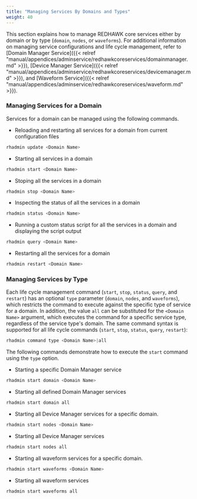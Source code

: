 ```yaml
---
title: "Managing Services By Domains and Types"
weight: 40
---
```


This section explains how to manage REDHAWK core services either by domain or by type (`domain`, `nodes`, or `waveforms`).  For additional information on managing service configurations and life cycle management, refer to [Domain Manager Service]({{< relref "manual/appendices/adminservice/redhawkcoreservices/domainmanager.md" >}}), [Device Manager Service]({{< relref "manual/appendices/adminservice/redhawkcoreservices/devicemanager.md" >}}), and [Waveform Service]({{< relref "manual/appendices/adminservice/redhawkcoreservices/waveform.md" >}}).

### Managing Services for a Domain

Services for a domain can be managed using the following commands.

* Reloading and restarting all services for a domain from current configuration files

```sh
rhadmin update <Domain Name>
```

* Starting all services in a domain

```sh
rhadmin start <Domain Name>
```

* Stoping all the services in a domain

```sh
rhadmin stop <Domain Name>

```

* Inspecting the status of all the services in a domain

```sh
rhadmin status <Domain Name>
```

* Running a custom status script for all the services in a domain and displaying the script output

```sh
rhadmin query <Domain Name>
```

* Restarting all the services for a domain

```sh
rhadmin restart <Domain Name>
```

### Managing Services by Type

Each life cycle management command (`start`, `stop`, `status`, `query`, and `restart`)  has an optional `type` parameter (`domain`, `nodes`, and `waveforms`), which restricts the command to execute against the specific type of service for a domain.  In addition, the value `all` can be substituted for the `<Domain Name>` argument, which executes the command for a specific service type, regardless of the service type's domain. The same command syntax is supported for all life cycle commands (`start`, `stop`, `status`, `query`, `restart`):

```sh
rhadmin command type <Domain Name>|all
```

The following commands demonstrate how to execute the `start` command  using the `type` option.

* Starting a specific Domain Manager service

```sh
rhadmin start domain <Domain Name>
```

* Starting all defined Domain Manager services

```sh
rhadmin start domain all
```

* Starting all Device Manager services for a specific domain.

```sh
rhadmin start nodes <Domain Name>
```

* Starting all Device Manager services

```sh
rhadmin start nodes all
```

* Starting all waveform services for a specific domain.

```sh
rhadmin start waveforms <Domain Name>
```

* Starting all waveform services

```sh
rhadmin start waveforms all
```
